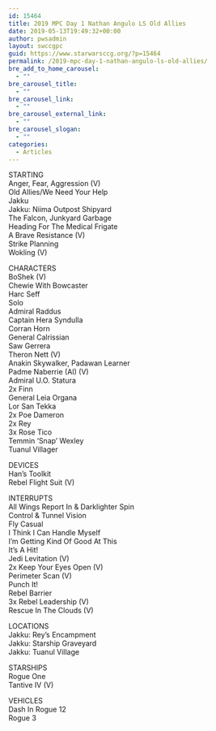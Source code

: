 ```yaml
---
id: 15464
title: 2019 MPC Day 1 Nathan Angulo LS Old Allies
date: 2019-05-13T19:49:32+00:00
author: pwsadmin
layout: swccgpc
guid: https://www.starwarsccg.org/?p=15464
permalink: /2019-mpc-day-1-nathan-angulo-ls-old-allies/
bre_add_to_home_carousel:
  - ""
bre_carousel_title:
  - ""
bre_carousel_link:
  - ""
bre_carousel_external_link:
  - ""
bre_carousel_slogan:
  - ""
categories:
  - Articles
---
```

  


STARTING  
Anger, Fear, Aggression (V)  
Old Allies/We Need Your Help  
Jakku  
Jakku: Niima Outpost Shipyard  
The Falcon, Junkyard Garbage  
Heading For The Medical Frigate  
A Brave Resistance (V)  
Strike Planning  
Wokling (V)

CHARACTERS  
BoShek (V)  
Chewie With Bowcaster  
Harc Seff  
Solo  
Admiral Raddus  
Captain Hera Syndulla  
Corran Horn  
General Calrissian  
Saw Gerrera  
Theron Nett (V)  
Anakin Skywalker, Padawan Learner  
Padme Naberrie (AI) (V)  
Admiral U.O. Statura  
2x Finn  
General Leia Organa  
Lor San Tekka  
2x Poe Dameron  
2x Rey  
3x Rose Tico  
Temmin &#8216;Snap&#8217; Wexley  
Tuanul Villager

DEVICES  
Han&#8217;s Toolkit  
Rebel Flight Suit (V)

INTERRUPTS  
All Wings Report In & Darklighter Spin  
Control & Tunnel Vision  
Fly Casual  
I Think I Can Handle Myself  
I&#8217;m Getting Kind Of Good At This  
It&#8217;s A Hit!  
Jedi Levitation (V)  
2x Keep Your Eyes Open (V)  
Perimeter Scan (V)  
Punch It!  
Rebel Barrier  
3x Rebel Leadership (V)  
Rescue In The Clouds (V)

LOCATIONS  
Jakku: Rey&#8217;s Encampment  
Jakku: Starship Graveyard  
Jakku: Tuanul Village

STARSHIPS  
Rogue One  
Tantive IV (V)

VEHICLES  
Dash In Rogue 12  
Rogue 3